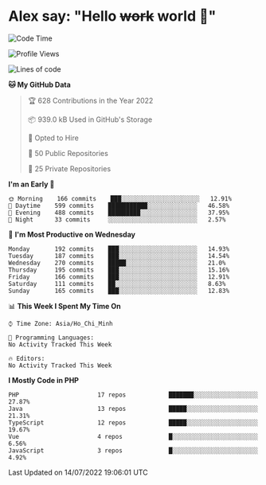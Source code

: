 # Alex say: "Hello ~~work~~ world 🐾"

<!--START_SECTION:waka-->
![Code Time](http://img.shields.io/badge/Code%20Time-838%20hrs%2047%20mins-blue)

![Profile Views](http://img.shields.io/badge/Profile%20Views-0-blue)

![Lines of code](https://img.shields.io/badge/From%20Hello%20World%20I%27ve%20Written-1%20Million%20lines%20of%20code-blue)

**🐱 My GitHub Data** 

> 🏆 628 Contributions in the Year 2022
 > 
> 📦 939.0 kB Used in GitHub's Storage 
 > 
> 💼 Opted to Hire
 > 
> 📜 50 Public Repositories 
 > 
> 🔑 25 Private Repositories  
 > 
**I'm an Early 🐤** 

```text
🌞 Morning    166 commits    ███░░░░░░░░░░░░░░░░░░░░░░   12.91% 
🌆 Daytime    599 commits    ███████████░░░░░░░░░░░░░░   46.58% 
🌃 Evening    488 commits    █████████░░░░░░░░░░░░░░░░   37.95% 
🌙 Night      33 commits     ░░░░░░░░░░░░░░░░░░░░░░░░░   2.57%

```
📅 **I'm Most Productive on Wednesday** 

```text
Monday       192 commits    ███░░░░░░░░░░░░░░░░░░░░░░   14.93% 
Tuesday      187 commits    ███░░░░░░░░░░░░░░░░░░░░░░   14.54% 
Wednesday    270 commits    █████░░░░░░░░░░░░░░░░░░░░   21.0% 
Thursday     195 commits    ███░░░░░░░░░░░░░░░░░░░░░░   15.16% 
Friday       166 commits    ███░░░░░░░░░░░░░░░░░░░░░░   12.91% 
Saturday     111 commits    ██░░░░░░░░░░░░░░░░░░░░░░░   8.63% 
Sunday       165 commits    ███░░░░░░░░░░░░░░░░░░░░░░   12.83%

```


📊 **This Week I Spent My Time On** 

```text
⌚︎ Time Zone: Asia/Ho_Chi_Minh

💬 Programming Languages: 
No Activity Tracked This Week

🔥 Editors: 
No Activity Tracked This Week

```

**I Mostly Code in PHP** 

```text
PHP                      17 repos            ███████░░░░░░░░░░░░░░░░░░   27.87% 
Java                     13 repos            █████░░░░░░░░░░░░░░░░░░░░   21.31% 
TypeScript               12 repos            █████░░░░░░░░░░░░░░░░░░░░   19.67% 
Vue                      4 repos             █░░░░░░░░░░░░░░░░░░░░░░░░   6.56% 
JavaScript               3 repos             █░░░░░░░░░░░░░░░░░░░░░░░░   4.92%

```



 Last Updated on 14/07/2022 19:06:01 UTC
<!--END_SECTION:waka-->
